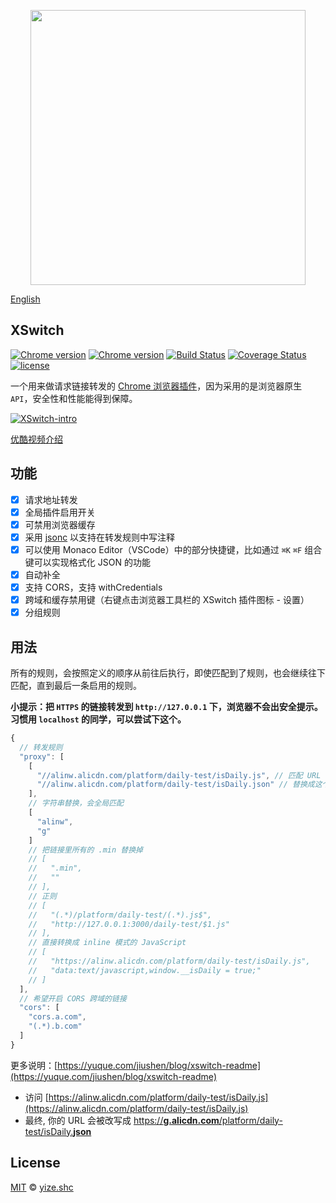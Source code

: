 <p align="center">
  <a href="https://chrome.google.com/webstore/detail/idkjhjggpffolpidfkikidcokdkdaogg">
    <img width="440" src="https://img.alicdn.com/tfs/TB1yll4lyqAXuNjy1XdXXaYcVXa-880-560.png">
  </a>
</p>

[English](./readme.en_US.md)

## XSwitch

[![Chrome version][badge-cws]][link-cws] [![Chrome version][badge-cws-count]][link-cws] [![Build Status][badge-travis]][link-travis] [![Coverage Status][badge-coverage]][link-coverage] [![license][badge-license]][link-xswitch]

一个用来做请求链接转发的 [Chrome 浏览器插件][link-cws]，因为采用的是浏览器原生 `API`，安全性和性能能得到保障。

[![XSwitch-intro](https://cdn.nlark.com/yuque/0/2018/png/137701/1536999137086-9377abf2-ac97-4ccf-ae71-de178bf7238a.png)](https://www.youtube.com/watch?v=--gQM3ysCzc)

[优酷视频介绍](https://v.youku.com/v_show/id_XMzgyNDgwODAwNA==.html)

## 功能

- [x] 请求地址转发
- [x] 全局插件启用开关
- [x] 可禁用浏览器缓存
- [x] 采用 [jsonc](https://komkom.github.io/) 以支持在转发规则中写注释
- [x] 可以使用 Monaco Editor（VSCode）中的部分快捷键，比如通过 `⌘K` `⌘F` 组合键可以实现格式化 JSON 的功能 
- [x] 自动补全
- [x] 支持 CORS，支持 withCredentials
- [x] 跨域和缓存禁用键（右键点击浏览器工具栏的 XSwitch 插件图标 - 设置）
- [x] 分组规则

## 用法

所有的规则，会按照定义的顺序从前往后执行，即使匹配到了规则，也会继续往下匹配，直到最后一条启用的规则。

**小提示：把 `HTTPS` 的链接转发到 `http://127.0.0.1` 下，浏览器不会出安全提示。习惯用 `localhost` 的同学，可以尝试下这个。**

```js
{
  // 转发规则
  "proxy": [
    [
      "//alinw.alicdn.com/platform/daily-test/isDaily.js", // 匹配 URL
      "//alinw.alicdn.com/platform/daily-test/isDaily.json" // 替换成这个 URL
    ],
    // 字符串替换，会全局匹配
    [
      "alinw",
      "g"
    ]
    // 把链接里所有的 .min 替换掉
    // [
    //   ".min",
    //   ""
    // ],
    // 正则
    // [
    //   "(.*)/platform/daily-test/(.*).js$",
    //   "http://127.0.0.1:3000/daily-test/$1.js"
    // ],
    // 直接转换成 inline 模式的 JavaScript
    // [
    //   "https://alinw.alicdn.com/platform/daily-test/isDaily.js",
    //   "data:text/javascript,window.__isDaily = true;"
    // ]
  ],
  // 希望开启 CORS 跨域的链接
  "cors": [
    "cors.a.com",
    "(.*).b.com"
  ]
}
```

更多说明：[https://yuque.com/jiushen/blog/xswitch-readme](https://yuque.com/jiushen/blog/xswitch-readme)

- 访问 [https://alinw.alicdn.com/platform/daily-test/isDaily.js](https://alinw.alicdn.com/platform/daily-test/isDaily.js)
- 最终, 你的 URL 会被改写成 [https://<b>g.alicdn.com</b>/platform/daily-test/isDaily.<b>json</b>](https://g.alicdn.com/platform/daily-test/isDaily.json)

## License

[MIT](https://opensource.org/licenses/MIT) © [yize.shc](https://www.yuque.com/jiushen)

[link-xswitch]: https://github.com/yize/xswitch
[link-cws]: https://chrome.google.com/webstore/detail/xswitch/idkjhjggpffolpidfkikidcokdkdaogg
[link-me]: https://github.com/Microsoft/monaco-editor
[link-travis]: https://travis-ci.org/yize/xswitch
[link-coverage]: https://coveralls.io/github/yize/xswitch?branch=master
[badge-travis]: https://travis-ci.org/yize/xswitch.svg?branch=master
[badge-coverage]: https://coveralls.io/repos/github/yize/xswitch/badge.svg?branch=master
[badge-license]: https://img.shields.io/github/license/yize/xswitch.svg
[badge-cws]: https://img.shields.io/chrome-web-store/v/idkjhjggpffolpidfkikidcokdkdaogg.svg?label=chrome
[badge-cws-count]: https://img.shields.io/chrome-web-store/users/idkjhjggpffolpidfkikidcokdkdaogg.svg
